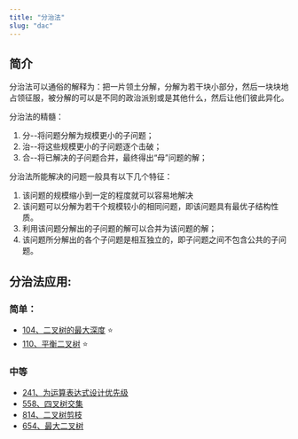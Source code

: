 ```yaml
---
title: "分治法"
slug: "dac"
---
```

## 简介

分治法可以通俗的解释为：把一片领土分解，分解为若干块小部分，然后一块块地占领征服，被分解的可以是不同的政治派别或是其他什么，然后让他们彼此异化。

分治法的精髓：

1. 分--将问题分解为规模更小的子问题；
2. 治--将这些规模更小的子问题逐个击破；
3. 合--将已解决的子问题合并，最终得出“母”问题的解；

分治法所能解决的问题一般具有以下几个特征：

1. 该问题的规模缩小到一定的程度就可以容易地解决
2. 该问题可以分解为若干个规模较小的相同问题，即该问题具有最优子结构性质。
3. 利用该问题分解出的子问题的解可以合并为该问题的解；
4. 该问题所分解出的各个子问题是相互独立的，即子问题之间不包含公共的子问题。

## 分治法应用:

### 简单：
- [104、二叉树的最大深度](leetcode/104二叉树的最大深度_readme.md) ⭐
- [110、平衡二叉树](https://leetcode-cn.com/problems/balanced-binary-tree/) ⭐

### 中等
* [241、为运算表达式设计优先级](https://leetcode.cn/problems/different-ways-to-add-parentheses/)
* [558、四叉树交集](leetcode/558四叉树交集_readme.md)
* [814、二叉树剪枝](leetcode/814二叉树剪枝_readme.md)
* [654、最大二叉树](leetcode/654最大二叉树.md)
